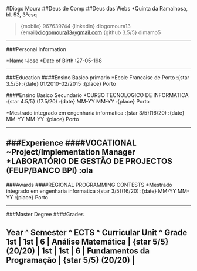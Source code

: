#Diogo Moura
##Deus de Comp
##Deus das Webs
*Quinta da Ramalhosa, bl. 53, 3ºesq
>{mobile} 967639744
>{linkedin} diogomoura13
>{email}diogomoura13@gmail.com
>{github 3.5/5} dimamo5

------

###Personal Information

*Name
:Jose
*Date of Birth
:27\-05\-198

------

###Education
####Ensino Basico primario
*Ecole Francaise de Porto
:{star 3.5/5}
:{date} 01\/2010\-02\/2015
:{place} Porto

####Ensino Basico Secundario
*CURSO TECNOLOGICO DE INFORMATICA
:{star 4.5/5} (17.5\/20)
:{date} MM\-YY MM\-YY
:{place} Porto

*Mestrado integrado em engenharia informatica
:{star 3/5}(16\/20)
:{date} MM\-YY MM\-YY
:{place} Porto

------

###Experience
####VOCATIONAL
~Project\/Implementation Manager
*LABORATÓRIO DE GESTÃO DE PROJECTOS (FEUP\/BANCO BPI)
:ola
------

###Awards
####REGIONAL PROGRAMMING CONTESTS
*Mestrado integrado em engenharia informatica
:{star 3/5}(16\/20)
:{date} MM\-YY MM\-YY
:{place} Porto

------

###Master Degree
####Grades

Year ^ Semester ^ ECTS ^ Curricular Unit ^ Grade
1st | 1st | 6 | Análise Matemática | {star 5/5} (20\/20) |
1st | 1st | 6 | Fundamentos da Programação | {star 5/5} (20\/20) |
------
